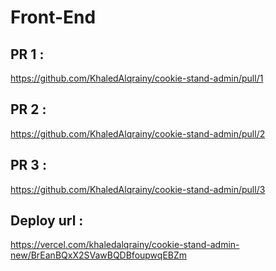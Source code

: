 # Front-End

## PR 1 :

https://github.com/KhaledAlqrainy/cookie-stand-admin/pull/1

## PR 2 :

https://github.com/KhaledAlqrainy/cookie-stand-admin/pull/2

## PR 3 :

https://github.com/KhaledAlqrainy/cookie-stand-admin/pull/3

## Deploy url :

https://vercel.com/khaledalqrainy/cookie-stand-admin-new/BrEanBQxX2SVawBQDBfoupwqEBZm


